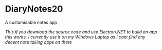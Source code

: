 # DiaryNotes20
A customisable notes app

*This if you download the source code and use Electron.NET to build an app this works, I currently use it on my Windows Laptop as I cant find any decent note taking apps on there*
